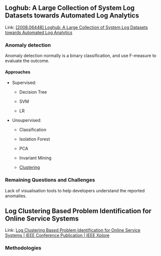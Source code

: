 ## Loghub: A Large Collection of System Log Datasets towards Automated Log Analytics

Link: [[2008.06448] Loghub: A Large Collection of System Log Datasets towards Automated Log Analytics](https://doi.org/10.48550/arXiv.2008.06448)

### Anomaly detection

Anomaly detection normally is a binary classification, and use F-measure to evaluate the outcome.

#### Approaches

- Supervised:
  
  - Decision Tree
  
  - SVM
  
  - LR

- Unsupervised:
  
  - Classification
  
  - Isolation Forest
  
  - PCA
  
  - Invariant Mining
  
  - <u>Clustering</u>

### Remaining Questions and Challenges

Lack of visualisation tools to help developers understand the reported anomalies.

## Log Clustering Based Problem Identification for Online Service Systems

Link: [Log Clustering Based Problem Identification for Online Service Systems | IEEE Conference Publication | IEEE Xplore](https://ieeexplore.ieee.org/abstract/document/7883294)

### Methodologies


